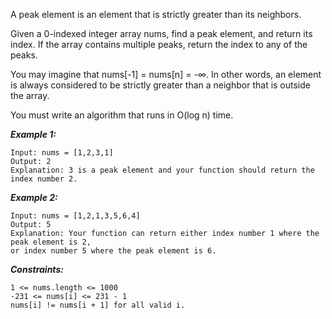 A peak element is an element that is strictly greater than its neighbors.

Given a 0-indexed integer array nums, find a peak element, and return its index. If the array contains multiple peaks, return the index to any of the peaks.

You may imagine that nums[-1] = nums[n] = -∞. In other words, an element is always considered to be strictly greater than a neighbor that is outside the array.

You must write an algorithm that runs in O(log n) time.


***Example 1:***
```
Input: nums = [1,2,3,1]
Output: 2
Explanation: 3 is a peak element and your function should return the index number 2.
```
***Example 2:***
```
Input: nums = [1,2,1,3,5,6,4]
Output: 5
Explanation: Your function can return either index number 1 where the peak element is 2, 
or index number 5 where the peak element is 6.
```

***Constraints:***
```
1 <= nums.length <= 1000
-231 <= nums[i] <= 231 - 1
nums[i] != nums[i + 1] for all valid i.
```
